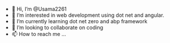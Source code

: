 - 👋 Hi, I’m @Usama2261
- 👀 I’m interested in web development using dot net and angular.
- 🌱 I’m currently learning dot net zero and abp framework
- 💞️ I’m looking to collaborate on coding
- 📫 How to reach me ...

<!---
Usama2261/Usama2261 is a ✨ special ✨ repository because its `README.md` (this file) appears on your GitHub profile.
You can click the Preview link to take a look at your changes.
--->
